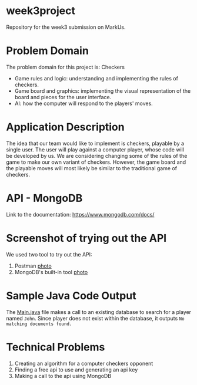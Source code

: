 # week3project
Repository for the week3 submission on MarkUs.


# Problem Domain

The problem domain for this project is: 
Checkers
- Game rules and logic: understanding and implementing the rules of checkers.
- Game board and graphics: implementing the visual representation of the board and pieces for the user interface.
- AI: how the computer will respond to the players' moves.

# Application Description

The idea that our team would like to implement is checkers, playable by a single user. The user will play against a computer player, whose code will be developed by us. We are considering changing some of the rules of the game to make our own variant of checkers. However, the game board and the playable moves will most likely be similar to the traditional game of checkers.

# API - MongoDB

Link to the documentation: https://www.mongodb.com/docs/

# Screenshot of trying out the API
We used two tool to try out the API:
1. Postman [photo](ScreenshotOfMongoDB-1.png)
2. MongoDB's built-in tool [photo](ScreenshotOfMongoDB-2.png)

# Sample Java Code Output
The [Main.java](src/Main.java) file makes a call to an existing database to search for a player named `John`.
Since player does not exist within the database, it outputs `No matching documents found.`

# Technical Problems

1. Creating an algorithm for a computer checkers opponent
2. Finding a free api to use and generating an api key
3. Making a call to the api using MongoDB
